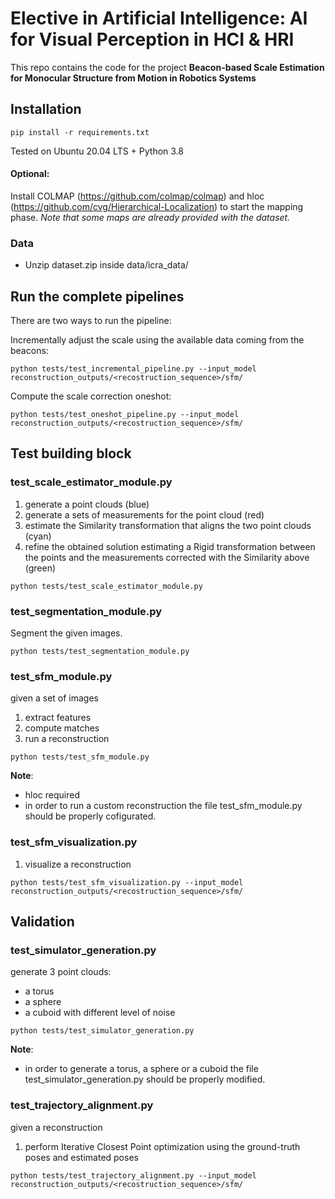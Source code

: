# Elective in Artificial Intelligence: AI for Visual Perception in HCI & HRI

This repo contains the code for the project **Beacon-based Scale Estimation for Monocular Structure from Motion in Robotics Systems**



## Installation

```
pip install -r requirements.txt
```

Tested on Ubuntu 20.04 LTS + Python 3.8

#### Optional:
Install COLMAP (https://github.com/colmap/colmap) and hloc (https://github.com/cvg/Hierarchical-Localization) to start the mapping phase. *Note that some maps are already provided with the dataset.*

### Data
- Unzip dataset.zip inside data/icra_data/

## Run the complete pipelines

There are two ways to run the pipeline:


Incrementally adjust the scale using the available data coming from the beacons:
```
python tests/test_incremental_pipeline.py --input_model reconstruction_outputs/<recostruction_sequence>/sfm/
```


Compute the scale correction oneshot:
```
python tests/test_oneshot_pipeline.py --input_model reconstruction_outputs/<recostruction_sequence>/sfm/
```



## Test building block

### test_scale_estimator_module.py
1. generate a point clouds (blue)
2. generate a sets of measurements for the point cloud (red)
3. estimate the Similarity transformation that aligns the two point clouds (cyan)
4. refine the obtained solution estimating a Rigid transformation between the points and the measurements corrected with the Similarity above (green)

```
python tests/test_scale_estimator_module.py
```

### test_segmentation_module.py
Segment the given images.

```
python tests/test_segmentation_module.py
```

### test_sfm_module.py
given a set of images
1. extract features
2. compute matches
3. run a reconstruction


```
python tests/test_sfm_module.py
```

**Note**: 
- hloc required
- in order to run a custom reconstruction the file test_sfm_module.py should be properly cofigurated.

### test_sfm_visualization.py
1. visualize a reconstruction

```
python tests/test_sfm_visualization.py --input_model reconstruction_outputs/<recostruction_sequence>/sfm/
```

## Validation

### test_simulator_generation.py
generate 3 point clouds:
- a torus 
- a sphere
- a cuboid
with different level of noise

```
python tests/test_simulator_generation.py
```

**Note**: 
- in order to generate a torus, a sphere or a cuboid the file test_simulator_generation.py should be properly modified.

### test_trajectory_alignment.py
given a reconstruction
1. perform Iterative Closest Point optimization using the ground-truth poses and estimated poses

```
python tests/test_trajectory_alignment.py --input_model reconstruction_outputs/<recostruction_sequence>/sfm/
```
